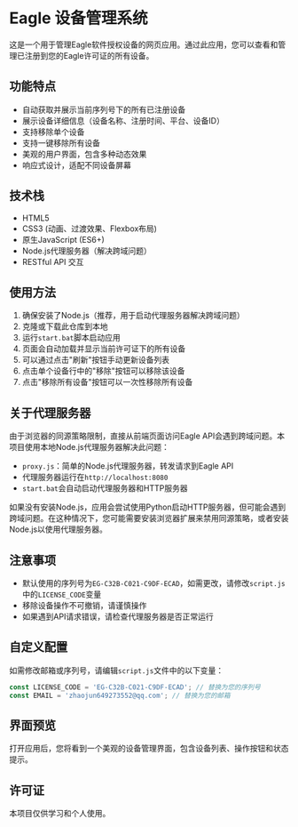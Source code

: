 # Eagle 设备管理系统

这是一个用于管理Eagle软件授权设备的网页应用。通过此应用，您可以查看和管理已注册到您的Eagle许可证的所有设备。

## 功能特点

- 自动获取并展示当前序列号下的所有已注册设备
- 展示设备详细信息（设备名称、注册时间、平台、设备ID）
- 支持移除单个设备
- 支持一键移除所有设备
- 美观的用户界面，包含多种动态效果
- 响应式设计，适配不同设备屏幕

## 技术栈

- HTML5
- CSS3 (动画、过渡效果、Flexbox布局)
- 原生JavaScript (ES6+)
- Node.js代理服务器（解决跨域问题）
- RESTful API 交互

## 使用方法

1. 确保安装了Node.js（推荐，用于启动代理服务器解决跨域问题）
2. 克隆或下载此仓库到本地
3. 运行`start.bat`脚本启动应用
4. 页面会自动加载并显示当前许可证下的所有设备
5. 可以通过点击"刷新"按钮手动更新设备列表
6. 点击单个设备行中的"移除"按钮可以移除该设备
7. 点击"移除所有设备"按钮可以一次性移除所有设备

## 关于代理服务器

由于浏览器的同源策略限制，直接从前端页面访问Eagle API会遇到跨域问题。本项目使用本地Node.js代理服务器解决此问题：

- `proxy.js`：简单的Node.js代理服务器，转发请求到Eagle API
- 代理服务器运行在`http://localhost:8080`
- `start.bat`会自动启动代理服务器和HTTP服务器

如果没有安装Node.js，应用会尝试使用Python启动HTTP服务器，但可能会遇到跨域问题。在这种情况下，您可能需要安装浏览器扩展来禁用同源策略，或者安装Node.js以使用代理服务器。

## 注意事项

- 默认使用的序列号为`EG-C32B-C021-C9DF-ECAD`，如需更改，请修改`script.js`中的`LICENSE_CODE`变量
- 移除设备操作不可撤销，请谨慎操作
- 如果遇到API请求错误，请检查代理服务器是否正常运行

## 自定义配置

如需修改邮箱或序列号，请编辑`script.js`文件中的以下变量：

```javascript
const LICENSE_CODE = 'EG-C32B-C021-C9DF-ECAD'; // 替换为您的序列号
const EMAIL = 'zhaojun649273552@qq.com'; // 替换为您的邮箱
```

## 界面预览

打开应用后，您将看到一个美观的设备管理界面，包含设备列表、操作按钮和状态提示。

## 许可证

本项目仅供学习和个人使用。